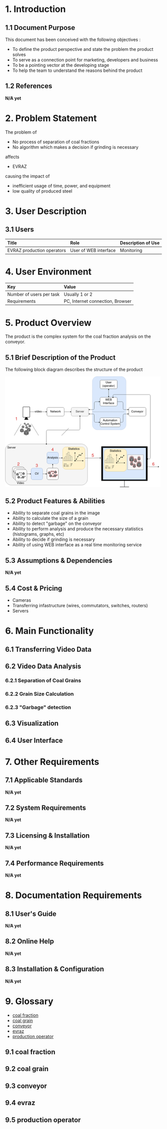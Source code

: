 # 1. Introduction  

## 1.1 Document Purpose

This document has been conceived with the following objectives :

- To define the product perspective and state the problem the product solves
- To serve as a connection point for marketing, developers and business
- To be a pointing vector at the developing stage
- To help the team to understand the reasons behind the product

## 1.2 References

**N/A yet**

# 2. Problem Statement

The problem of

- No process of separation of coal fractions
- No algorithm which makes a decision if grinding is necessary

affects

- EVRAZ

causing the impact of

- inefficient usage of time, power, and equipment
- low quality of produced steel

# 3. User Description

## 3.1 Users

| Title | Role | Description of Use |
|:---   |:--- |:--- |
| EVRAZ production operators | User of WEB interface | Monitoring |

# 4. User Environment

| Key | Value |
| :---  | :--- |
| Number of users per task | Usually 1 or 2 |
| Requirements | PC, Internet connection, Browser |

# 5. Product Overview

The product is the complex system for the coal fraction analysis on the conveyor.

## 5.1 Brief Description of the Product

The following block diagram describes the structure of the product

<p float="center">
    <img src="/docs/diagrams/general_block_diagram.png" width="500"/>
</p>

## 5.2 Product Features & Abilities

- Ability to separate coal grains in the image
- Ability to calculate the size of a grain
- Ability to detect "garbage" on the conveyor
- Ability to perform analysis and produce the necessary statistics (histograms, graphs, etc)
- Ability to decide if grinding is necessary
- Ability of using WEB interface as a real time monitoring service

## 5.3 Assumptions & Dependencies

**N/A yet**

## 5.4 Cost & Pricing

- Cameras
- Transferring infastructure (wires, commutators, switches, routers)
- Servers

# 6. Main Functionality

## 6.1 Transferring Video Data 

## 6.2 Video Data Analysis 

### 6.2.1 Separation of Coal Grains

### 6.2.2 Grain Size Calculation 

### 6.2.3 "Garbage" detection

## 6.3 Visualization 

## 6.4 User Interface

# 7. Other Requirements

## 7.1 Applicable Standards

**N/A yet**

## 7.2 System Requirements

**N/A yet**

## 7.3 Licensing & Installation

**N/A yet**

## 7.4 Performance Requirements

**N/A yet**

# 8. Documentation Requirements

## 8.1 User's Guide

**N/A yet**

## 8.2 Online Help 

**N/A yet**

## 8.3 Installation & Configuration

**N/A yet**

# 9. Glossary

- [coal fraction](#coal-fraction)
- [coal grain](#coal-grain)
- [conveyor](#conveyor)
- [evraz](#evraz)
- [production operator](#production-operator)

## 9.1 coal fraction

## 9.2 coal grain

## 9.3 conveyor

## 9.4 evraz

## 9.5 production operator 
